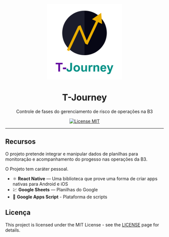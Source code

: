 <h1 align="center">
<br>
  <img src="./assets/splash.png" alt="Be_The_Hero" width="240">
<br>
<br>
T-Journey
</h1>

<p align="center">Controle de fases do gerenciamento de risco de operações na B3</p>

<p align="center">
  <a href="https://opensource.org/licenses/MIT">
    <img src="https://img.shields.io/badge/License-MIT-blue.svg" alt="License MIT">
  </a>
</p>

[//]: # (Add your gifs/images here:)
[//]: # (<div>)
[//]: #   (<img src="https://i.ibb.co/Gx83jHp/mobile.gif" )
[//]: # (alt="demo" height="425">)
[//]: # (</div>)

<hr />

## Recursos
[//]: # (Add the features of your project here:)
O projeto pretende integrar e manipular dados de planilhas para monitoração e acompanhamento do progesso nas operações da B3.

O Projeto tem caráter pessoal.

- ⚛️ **React Native** — Uma biblioteca que prove uma forma de criar apps nativas para Android e iOS
- 💹 **Google Sheets** — Planilhas do Google
- :scroll: **Google Apps Script** - Plataforma de scripts

## Licença

This project is licensed under the MIT License - see the [LICENSE](https://opensource.org/licenses/MIT) page for details.